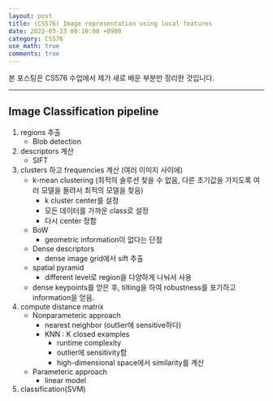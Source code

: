 ```yaml
---
layout: post
title: (CS576) Image representation using local features
date: 2022-03-23 00:10:00 +0900
category: CS576
use_math: true
comments: true
---
```


본 포스팅은 CS576 수업에서 제가 새로 배운 부분만 정리한 것입니다.

---

## Image Classification pipeline

1. regions 추출
    - Blob detection
2. descriptors 계산
    - SIFT
3. clusters 하고 frequencies 계산 (여러 이미지 사이에)
    - k-mean clustering (최적의 솔루션 찾을 수 없음, 다른 초기값을 가지도록 여러 모델을 돌려서 최적의 모델을 찾음)
      - k cluster center를 설정
      - 모든 데이터를 가까운 class로 설정
      - 다시 center 정함
    - BoW
      - geometric information이 없다는 단점
    - Dense descriptors
      - dense image grid에서 sift 추출
    - spatial pyramid
      - different level로 region을 다양하게 나눠서 사용
    - dense keypoints를 얻은 후, tilting을 하여 robustness를 포기하고 information을 얻음.
4. compute distance matrix
    - Nonparameteric approach
      - nearest neighbor (outlier에 sensitive하다)
      - KNN : K closed examples
        - runtime complexity
        - outlier에 sensitivity함
        - high-dimensional space에서 similarity를 계산
    - Parameteric approach
      - linear model
5. classification(SVM)

